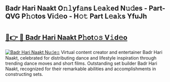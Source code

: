 ## Badr Hari Naakt O𝚗𝚕yf𝚊ns L𝚎a𝚔ed N𝚞𝚍es - Part-QVG P𝚑𝚘tos Vi𝚍𝚎o - H𝚘𝚝 Part L𝚎a𝚔s YfuJh

# <h2><a href="http://kf2397.oniu.top/?m=Badr+Hari+Naakt">🔗👉 🔴 Badr Hari Naakt P𝚑ot𝚘𝚜 V𝚒d𝚎o</a></h2>

[![Badr Hari Naakt Nu𝚍e𝚜](https://i.imgur.com/0qMVB7G.gif)](http://kf2397.oniu.top/?m=Badr+Hari+Naakt)
Virtual content creator and entertainer Badr Hari Naakt, celebrated for distributing dance and lifestyle inspiration through trending dance moves and short films. Outstanding set builder Badr Hari Naakt, recognized for their remarkable abilities and accomplishments in constructing sets.  
